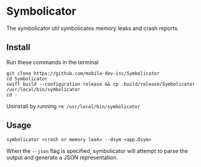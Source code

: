 # Symbolicator

The symbolicator util symbolicates memory leaks and crash reports.

## Install

Run these commands in the terminal

```
git clone https://github.com/mobile-dev-inc/Symbolicator
cd Symbolicator
swift build --configuration release && cp .build/release/Symbolicator /usr/local/bin/symbolicator
cd -
```

Uninstall by running `rm /usr/local/bin/symbolicator`

## Usage

```
symbolicator <crash or memory leak> --dsym <app.Dsym>
```

When the `--json` flag is specified, symbolicator will attempt to parse the output and generate a JSON representation.
